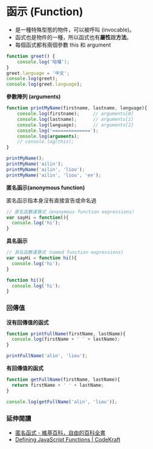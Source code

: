 # 函示 (Function)

<!--* 具有 lexical scooping 的一級函式 (first class) 物件。-->
* 是一種特殊型態的物件，可以被呼叫 (invocable)。
* 函式也是物件的一種，所以函式也有**屬性**跟**方法**。
* 每個函式都有兩個參數 this 和 argument

```js
function greet() {
	console.log('哈囉‘);
}
greet.language = '中文';
console.log(greet);
console.log(greet.language);
```

**參數陣列 (arguments)**

```js
function printMyName(firstname, lastname, language){
	console.log(firstname);		// arguments[0]
	console.log(lastname);		// arguments[1]
	console.log(language);		// arguments[2]
	console.log('==============');
	console.log(arguments);
	// console.log(this);
}

printMyName();
printMyName('ailin');
printMyName('ailin', 'liou');
printMyName('ailin', 'liou', 'en');
```

**匿名函示(anonymous function)**

匿名函示指本身沒有直接宣告或命名過

```js
// 匿名函數運算式（anonymous function expressions） 
var sayHi = function(){
  console.log('hi');
}
```

<!-- 宣告了一個匿名函數之後，再把這個函數指派給一個變數。 -->

**具名函示**

```js
// 具名函數運算式（named function expressions)
var sayHi = function hi(){
  console.log('hi');
}
```

```js
function hi(){
  console.log('hi');
}
```

### 回傳值

**沒有回傳值的函式**

```js
function printFullName(firstName, lastName){
  console.log(firstName + ' ' + lastName);
}

printFullName('alin', 'liou');
```

**有回傳值的函式**

```js
function getFullName(firstName, lastName){
  return firstName + ' ' + lastName;
}

console.log(getFullName('alin', 'liou'));
```

### 延伸閱讀

* [匿名函式 - 維基百科，自由的百科全書](https://zh.wikipedia.org/wiki/%E5%8C%BF%E5%90%8D%E5%87%BD%E6%95%B0)
* [Defining JavaScript Functions | CodeKraft](https://abdulapopoola.com/2014/04/03/defining-javascript-functions/)